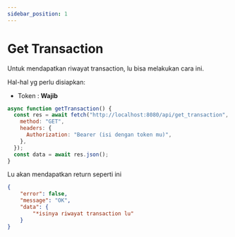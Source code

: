 ```yaml
---
sidebar_position: 1
---
```


# Get Transaction

Untuk mendapatkan riwayat transaction, lu bisa melakukan cara ini.

Hal-hal yg perlu disiapkan:

- Token : **Wajib**

```javascript
async function getTransaction() {
  const res = await fetch("http://localhost:8080/api/get_transaction", {
    method: "GET",
    headers: {
      Authorization: "Bearer (isi dengan token mu)",
    },
  });
  const data = await res.json();
}
```

Lu akan mendapatkan return seperti ini

```json
{
    "error": false,
    "message": "OK",
    "data": {
        "*isinya riwayat transaction lu"
    }
}
```
